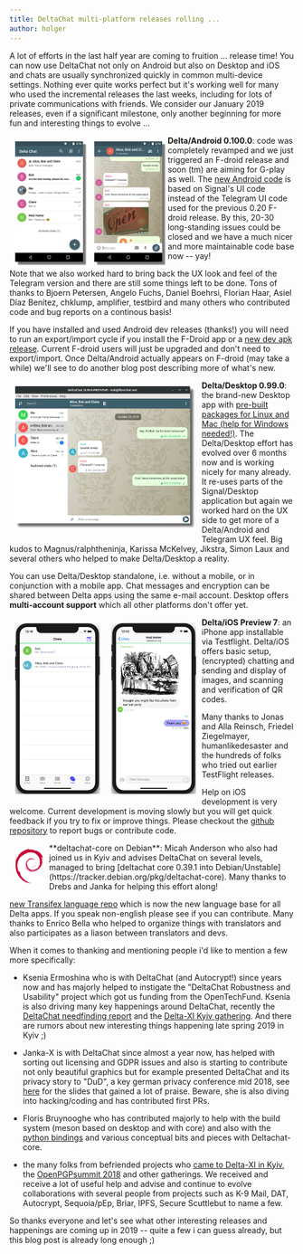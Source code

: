 ```yaml
---
title: DeltaChat multi-platform releases rolling ... 
author: holger
---
```


A lot of efforts in the last half year are coming to fruition ... release time!
You can now use DeltaChat not only on Android but also on Desktop and iOS 
and chats are usually synchronized quickly in common multi-device settings. 
Nothing ever quite works perfect but it's working well for many who used the incremental 
releases the last weeks, including for lots of private communications with friends. 
We consider our January 2019 releases, even if a significant milestone, 
only another beginning for more fun and interesting things to evolve ... 

<img src="../assets/blog/2019-01-chatlist.png" width="120" 
style="float: left; margin: 10px;display: block;box-shadow: 5px 5px 2px #777;" /> 
<img src="../assets/blog/2019-01-chat.png" width="120" 
style="float: left; margin: 10px;display: block;box-shadow: 5px 5px 2px #777;" /> 

**Delta/Android 0.100.0**: code was completely revamped and we just
triggered an F-droid release and soon (tm) are aiming for G-play as
well. The [new Android code](https://github.com/deltachat/deltachat-android) 
is based on Signal's UI code instead of the Telegram UI code used for the previous
0.20 F-droid release.  By this, 20-30 long-standing issues could be closed
and we have a much nicer and more maintainable code base now -- yay! 

Note that we also worked hard to bring back the UX look and feel
of the Telegram version and there are still some things left to be done.
Tons of thanks to Bjoern Petersen, Angelo Fuchs, Daniel Boehrsi,
Florian Haar, Asiel Díaz Benítez, chklump, amplifier, testbird and many
others who contributed code and bug reports on a continous basis!
  
If you have installed and used Android dev releases (thanks!) you will need to run an 
export/import cycle if you install the F-Droid app or a [new dev apk release](https://github.com/deltachat/deltachat-android/releases). Current F-droid users will just be upgraded
and don't need to export/import.  Once Delta/Android actually appears on F-droid 
(may take a while) we'll see to do another blog post describing more of what's new.

<img src="../assets/blog/desktop-screenshot.png" width="320" style="float: left; margin: 10px" /> 

**Delta/Desktop 0.99.0**: the brand-new Desktop app with 
[pre-built packages for Linux and Mac (help for Windows needed!)](/en/download). 
The Delta/Desktop effort has evolved over 6 months now and is working nicely
for many already. It re-uses parts of the Signal/Desktop application 
but again we worked hard on the UX side to get more of a Delta/Android and 
Telegram UX feel. Big kudos to Magnus/ralphtheninja, Karissa McKelvey, 
Jikstra, Simon Laux and several others who helped to make Delta/Desktop a reality. 

You can use Delta/Desktop standalone, i.e. without a mobile, or in conjunction
with a mobile app.  Chat messages and encryption can be shared between Delta apps
using the same e-mail account.  Desktop offers **multi-account support** which
all other platforms don't offer yet. 

<img src="../assets/blog/ios_screenshot_chat_list.png" width="150" style="float: left; margin: 10px;" />
<img src="../assets/blog/ios_screenshot_chat_view.png" width="150" style="float: left; margin: 10px;" />

**Delta/iOS Preview 7**: an iPhone app installable via Testflight.
Delta/iOS offers basic setup, (encrypted) chatting and sending and 
display of images, and scanning and verification of QR codes. 

Many thanks to Jonas and Alla Reinsch, Friedel Ziegelmayer, humanlikedesaster 
and the hundreds of folks who tried out earlier TestFlight releases.  

Help on iOS development is very welcome. Current development is moving slowly
but you will get quick feedback if you try to fix or improve things. 
Please checkout the [github repository](https://github.com/deltachat/deltachat-ios)
to report bugs or contribute code. 

<img src="../assets/blog/debian-nd-100.png" width="50" style="float: left; margin: 10px" /> 
**deltachat-core on Debian**: Micah Anderson who also had
joined us in Kyiv and advises DeltaChat on several levels, managed 
to bring [deltachat core 0.39.1 into Debian/Unstable](https://tracker.debian.org/pkg/deltachat-core). Many thanks to Drebs and Janka for helping this effort along! 

[new Transifex language repo](https://www.transifex.com/delta-chat/delta-chat-app/dashboard/)
which is now the new language base for all Delta apps.  If you speak
non-english please see if you can contribute.  Many thanks to Enrico
Bella who helped to organize things with translators and also
participates as a liason between translators and devs. 

When it comes to thanking and mentioning people i'd like to mention a few more specifically:

- Ksenia Ermoshina who is with DeltaChat (and Autocrypt!) since years
  now and has majorly helped to instigate the "DeltaChat Robustness and Usability" project 
  which got us funding from the OpenTechFund. Ksenia is also driving many key happenings 
  around DeltaChat, recently the [DeltaChat needfinding report](https://delta.chat/en/2018-12-19-needfinding) and the [Delta-XI Kyiv gathering](https://delta.chat/en/2018-11-17-deltaxi). 
  And there are rumors about new interesting things happening late spring 2019 in Kyiv ;) 

- Janka-X is with DeltaChat since almost a year now, has helped with
  sorting out licensing and GDPR issues and also is starting to contribute
  not only beautiful graphics but for example presented DeltaChat and its privacy story 
  to "DuD", a key german privacy conference mid 2018, see [here](https://github.com/deltachat/playground/blob/master/talks/dud-2018-delta.odp?raw=true) for the slides that gained a lot of praise. 
  Beware, she is also diving into hacking/coding and has contributed first PRs.

- Floris Bruynooghe who has contributed majorly to help with the build system
  (meson based on desktop and with core) and also with 
  the [python bindings](https://py.delta.chat) and various conceptual
  bits and pieces with Deltachat-core. 

- the many folks from befriended projects who [came to
  Delta-XI in Kyiv](https://delta.chat/en/2018-11-17-deltaxi),
  the [OpenPGPsummit 2018](https://delta.chat/en/2018-10-22-openpgpsummit) 
  and other gatherings.  We received and receive a lot of useful help
  and advise and continue to evolve collaborations with several people
  from projects such as K-9 Mail, DAT, Autocrypt, Sequoia/pEp, Briar, IPFS, Secure Scuttlebut
  to name a few. 
  
So thanks everyone and let's see what other interesting releases and
happenings are coming up in 2019 -- quite a few i can guess already, 
but this blog post is already long enough ;) 

